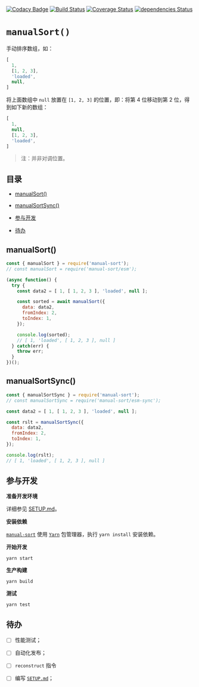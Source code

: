 [![Codacy Badge](https://api.codacy.com/project/badge/Grade/c906cffa9e92486cafc7a5f72187a79d)](https://www.codacy.com/app/swzyocowboy/manual-sort?utm_source=github.com&amp;utm_medium=referral&amp;utm_content=iTonyYo/manual-sort&amp;utm_campaign=Badge_Grade) [![Build Status](https://travis-ci.org/iTonyYo/manual-sort.svg?branch=master)](https://travis-ci.org/iTonyYo/manual-sort) [![Coverage Status](https://coveralls.io/repos/github/iTonyYo/manual-sort/badge.svg?branch=master)](https://coveralls.io/github/iTonyYo/manual-sort?branch=master) [![dependencies Status](https://david-dm.org/iTonyYo/manual-sort/status.svg)](https://david-dm.org/iTonyYo/manual-sort)

# `manualSort()`

手动排序数组，如：

```javascript
[
  1,
  [1, 2, 3],
  'loaded',
  null,
]
```

将上面数组中 `null` 放置在 `[1, 2, 3]` 的位置，即：将第 4 位移动到第 2 位，得到如下新的数组：

```javascript
[
  1,
  null,
  [1, 2, 3],
  'loaded',
]
```

> 注：并非对调位置。

## 目录

- [manualSort()](#manualsort)

- [manualSortSync()](#manualsortsync)

- [参与开发](#%E5%8F%82%E4%B8%8E%E5%BC%80%E5%8F%91)

- [待办](#%E5%BE%85%E5%8A%9E)

## manualSort()

```javascript
const { manualSort } = require('manual-sort');
// const manualSort = require('manual-sort/esm');

(async function() {
  try {
    const data2 = [ 1, [ 1, 2, 3 ], 'loaded', null ];

    const sorted = await manualSort({
      data: data2,
      fromIndex: 2,
      toIndex: 1,
    });

    console.log(sorted);
    // [ 1, 'loaded', [ 1, 2, 3 ], null ]
  } catch(err) {
    throw err;
  }
})();
```

## manualSortSync()

```javascript
const { manualSortSync } = require('manual-sort');
// const manualSortSync = require('manual-sort/esm-sync');

const data2 = [ 1, [ 1, 2, 3 ], 'loaded', null ];

const rslt = manualSortSync({
  data: data2,
  fromIndex: 2,
  toIndex: 1,
});

console.log(rslt);
// [ 1, 'loaded', [ 1, 2, 3 ], null ]
```

## 参与开发

**准备开发环境**

详细参见 [SETUP.md]()。

**安装依赖**

[`manual-sort`]() 使用 [`Yarn`](https://yarnpkg.com/zh-Hans/) 包管理器，执行 `yarn install` 安装依赖。

**开始开发**

```shell
yarn start
```

**生产构建**

```shell
yarn build
```

**测试**

```shell
yarn test
```

## 待办

- [ ] 性能测试；

- [ ] 自动化发布；

- [ ] `reconstruct` 指令

- [ ] 编写 [`SETUP.md`]()；
